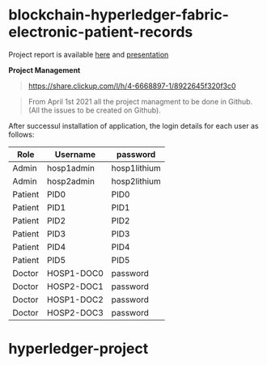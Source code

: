 # blockchain-hyperledger-fabric-electronic-patient-records

Project report is available [here](https://github.com/kshitijyelpale/blockchain-hyperledger-fabric-electronic-patient-records/blob/main/docs/Final%20report.pdf) and [presentation](https://github.com/kshitijyelpale/blockchain-hyperledger-fabric-electronic-patient-records/blob/main/docs/Final%20presentation.pdf)

**Project Management**

> https://share.clickup.com/l/h/4-6668897-1/8922645f320f3c0

> From April 1st 2021 all the project managment to be done in Github. (All the issues to be created on Github). 

After successul installation of application, the login details for each user as follows: 

Role | Username | password
--- | --- | --- 
Admin | hosp1admin | hosp1lithium
Admin | hosp2admin | hosp2lithium
Patient | PID0 | PID0
Patient | PID1 | PID1
Patient | PID2 | PID2
Patient | PID3 | PID3
Patient | PID4 | PID4
Patient | PID5 | PID5
Doctor | HOSP1-DOC0 | password
Doctor | HOSP2-DOC1 | password
Doctor | HOSP1-DOC2 | password
Doctor | HOSP2-DOC3 | password


# hyperledger-project
